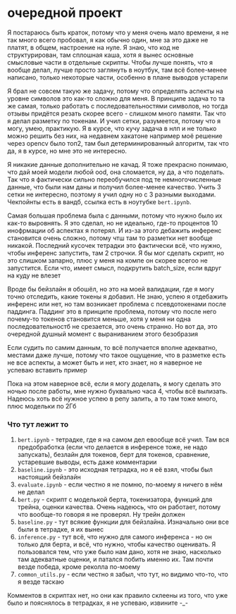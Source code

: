 # очередной проект

Я постараюсь быть краток, потому что у меня очень мало времени, я не так много всего пробовал, я как обычно один, мне за это даже не платят, в общем, настроение на нуле.
Я знаю, что код не структурирован, там сплошная каша, хотя я вынес основные смысловые части в отдельные скрипты. Чтобы лучше понять, что я вообще делал, лучше просто заглянуть в ноутбук, там всё более-менее
написано, только некоторые части, особенно в плане выводов устарели

Я брал не совсем такую же задачу, потому что определять аспекты на уровне символов это как-то сложно для меня. В принципе задача то та же самая, только работать с последовательностями символов, но тогда отзывы придётся резать скорее всего - слишком много памяти. Так что я делал разметку по токенам. И учил сетки, разумеется, потому что я могу, умею, практикую. Я в курсе, что кучу задача в нлп и не только можно решить без них, на недавнем хакатоне например моё решение через opencv было топ2, там был детерминированный алгоритм, так что да, я в курсе, но мне это не интересно.

Я никакие данные дополнительно не качад. Я тоже прекрасно понимаю, что дай моей модели любой ood, она сломается, ну да, а что поделать. Так что я фактически сильно переобучился под те немногочисленные данные, что были нам даны и получил более-менее качество. Учить 3 сетки не интересно, поэтому я учил одну но с 3 разными выходами. Чекпойнты есть в вандб, ссылка есть в ноутубке `bert.ipynb`.

Самая большая проблема была с данными, потому что нужно было их как-то выровнять. Я это сделал, но не идеально, где-то процентов 10 инофрмации об аспектах я потерял. И из-за этого дебажить инференс становится очень сложно, потому чтш там то разметки нет вообще никакой. Последний кусочек тетрадки это фактически всё, что нужно, чтобы инференс запустить, там 2 строчки. Я бы мог сделать скрипт, но это слишком запарно, плюс у меня на компе он скорее всегоо не запустится. Если что, имеет смысл, подкрутить batch_size, если вдруг на куду не влезет

Вроде бы бейзлайн я обошёл, но это на моей валидации, где я могу точно отследить, какие токены я добавил. Не знаю, успею я отдебажить инференс или нет, но там возникает проблема с псевдотокенами после паддинга. Паддинг это в принципе проблема, потому что после него почему-то токенов становится меньше, хотя у меня ни одна последовательностб не срезается, это очень странно. Но вот да, это очередной душный момент с выраниванием этого безобразия

Если судить по самим данным, то всё получается вполне адекватно, местами даже лучше, потому что такое ощущение, что в разметке есть не все аспекты, а может быть и нет, кто знает, но я наверное не успеваю вставить пример

Пока на этом наверное всё, если я могу доделать, я могу сделать это ночью после работы, мне нужно буквально часа 4, чтобы всё вылизать. Надеюсь хоть всё нужное успею в репу залить, а то там тоже много, плюс модельки по 2Гб

### Что тут лежит то

1. `bert.ipynb` - тетрадке, где я на самом дел евообще всё учил. Там вся предобработка (если что делается в инференсе тоже, не надо запускать), безлайн для токенов, берт для токенов, сравнение, устаревшие выводы, есть даже комментарии
2. `baseline.ipynb` - это исходная тетрадка, но я её взял, чтобы был настоящий бейзлайн
3. `evaluate.ipynb` - если честно я не помню, по-моему я ничего в нём не делал
4. `bert.py` - скрипт с моделькой берта, токенизатора, функций для трейна, оценки качества. Очень надеюсь, что он работает, потому что вообще-то говоря я не проверял. Ну трейн должен
5. `baseline.py` - тут всякие функции для бейзлайна. Изначально они все были в тетрадке, я их вынес
6. `inference.py` - тут всё, что нужно для самого инференса - но он только для берта, и всё, что нужно, чтобы качество оценивать. Я пользовался тем, что уже было нам дано, хотя не знаю, насколько там адекватные оценки, и патался побить именно их. Там почти везде победа, кроме реколла по-моему
7. `common_utils.py` - если честно я забыл, что тут, но видимо что-то, что я везде таскаю

Комментов в скриптах нет, но они как правило склеены из того, что уже было и пояснялось в тетрадках, я не успеваю, извините -_-
